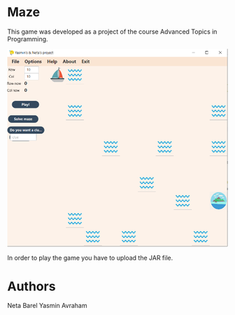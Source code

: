# Maze

This game was developed as a project of the course Advanced Topics in Programming.

![picture](ATP-Project/resources/images/mazee.PNG)

In order to play the game you have to upload the JAR file.

# Authors
Neta Barel
Yasmin Avraham

